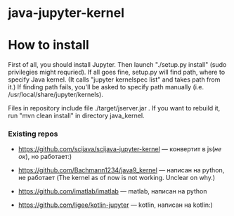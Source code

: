 # java-jupyter-kernel

# How to install

First of all, you should install Jupyter. Then launch "./setup.py install" (sudo
privilegies might requried). If all goes fine, setup.py will find path,
where to specify Java kernel. (It calls "jupyter kernelspec list" 
and takes path from it.) If finding path fails, you'll be asked to specify
path manually (i.e. /usr/local/share/jupyter/kernels).


Files in repository include file ./target/jserver.jar . If you want to rebuild
it, run "mvn clean install" in directory java_kernel.

### Existing repos

 - https://github.com/scijava/scijava-jupyter-kernel — конвертит в js(_не ок_), но работает:)
 - https://github.com/Bachmann1234/java9_kernel — написан на python, не работает (The kernel as of now is not working. Unclear on why.)

 - https://github.com/imatlab/imatlab — matlab, написан на python
 
 - https://github.com/ligee/kotlin-jupyter — kotlin, написан на kotlin:)
